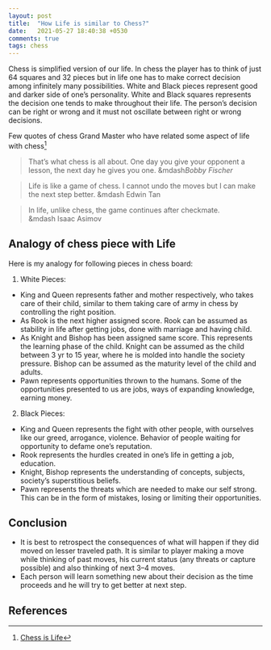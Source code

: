 ```yaml
---
layout: post
title:  "How Life is similar to Chess?"
date:   2021-05-27 18:40:38 +0530
comments: true
tags: chess 
---
```

Chess is simplified version of our life. In chess the player has to think of just 64 squares and 32 pieces but in life one has to make correct decision among infinitely many possibilities. White and Black pieces represent good and darker side of one’s personality. White and Black squares represents the decision one tends to make throughout their life. The person’s decision can be right or wrong and it must not oscillate between right or wrong decisions.

Few quotes of chess Grand Master who have related some aspect of life with chess[^1]
>That’s what chess is all about. One day you give your opponent a lesson, the next day he gives you one. 
>&mdash<cite>Bobby Fischer</cite>

>Life is like a game of chess. I cannot undo the moves but I can make the next step better. 
>&mdash Edwin Tan 

>In life, unlike chess, the game continues after checkmate.  
>&mdash Isaac Asimov 

## Analogy of chess piece with Life
Here is my analogy for following pieces in chess board:
1. White Pieces:
- King and Queen represents father and mother respectively, who takes care of their child, similar to them taking care of army in chess by controlling the right position.
- As Rook is the next higher assigned score. Rook can be assumed as stability in life after getting jobs, done with marriage and having child.
- As Knight and Bishop has been assigned same score. This represents the learning phase of the child. Knight can be assumed as the child between 3 yr to 15 year, where he is molded into handle the society pressure. Bishop can be assumed as the maturity level of the child and adults.
- Pawn represents opportunities thrown to the humans. Some of the opportunities presented to us are jobs, ways of expanding knowledge, earning money.

2. Black Pieces:
- King and Queen represents the fight with other people, with ourselves like our greed, arrogance, violence. Behavior of people waiting for opportunity to defame one’s reputation.
- Rook represents the hurdles created in one’s life in getting a job, education.
- Knight, Bishop represents the understanding of concepts, subjects, society’s superstitious beliefs.
- Pawn represents the threats which are needed to make our self strong. This can be in the form of mistakes, losing or limiting their opportunities.

## Conclusion
- It is best to retrospect the consequences of what will happen if they did moved on lesser traveled path. It is similar to player making a move while thinking of past moves, his current status (any threats or capture possible) and also thinking of next 3–4 moves.
- Each person will learn something new about their decision as the time proceeds and he will try to get better at next step.

## References
[^1]: [Chess is Life](https://www.ichess.net/blog/50-amazing-chess-quotes-about-life/)
